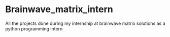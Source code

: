 # Brainwave_matrix_intern
All the projects done during my internship at brainwave matrix solutions as a python programming intern
